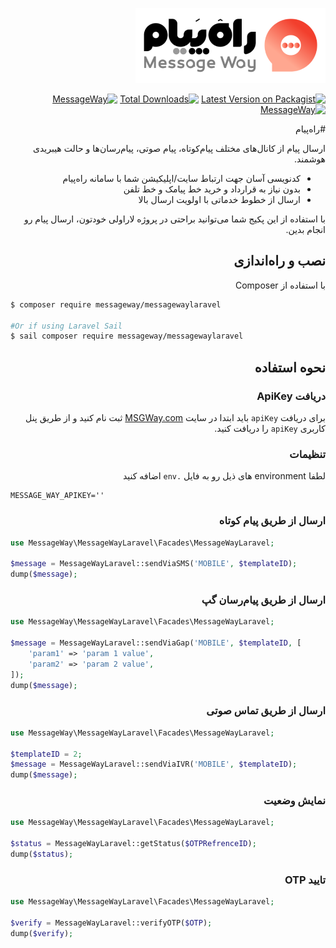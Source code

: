 
<div dir=rtl>

![messageWay](assets/logo-fa.png)

[![Latest Version on Packagist][ico-version]][link-packagist]
[![Total Downloads][ico-downloads]][link-downloads]
[![MessageWay][ico-MSGWay]][link-MSGWay]
[![MessageWay][ico-README]][link-README]

#راه‌پیام

ارسال پیام از کانال‌های مختلف پیام‌کوتاه، پیام صوتی، پیام‌رسان‌ها و حالت هیبریدی هوشمند.
- کدنویسی آسان جهت ارتباط سایت/اپلیکیشن شما با سامانه راه‌پیام
- بدون نیاز به قرارداد و خرید خط پیامک و خط تلفن
- ارسال از خطوط خدماتی با اولویت ارسال بالا

با استفاده از این پکیج شما می‌توانید براحتی در پروژه لاراولی خودتون، ارسال پیام رو انجام بدین.

## نصب و راه‌اندازی

با استفاده از Composer

<div dir=ltr>

``` bash
$ composer require messageway/messagewaylaravel

#Or if using Laravel Sail
$ sail composer require messageway/messagewaylaravel
```
</div>

## نحوه استفاده
### دریافت ApiKey
برای دریافت `apiKey` باید ابتدا در سایت [MSGWay.com](https://msgway.com) ثبت نام کنید و از طریق پنل کاربری `apiKey` را دریافت کنید.

### تنظیمات
لطفا environment های ذیل رو به فایل  `.env` اضافه کنید

<div dir=ltr>

```dotenv
MESSAGE_WAY_APIKEY=''
```
</div>

### ارسال از طریق پیام کوتاه

<div dir=ltr>

```php
use MessageWay\MessageWayLaravel\Facades\MessageWayLaravel;

$message = MessageWayLaravel::sendViaSMS('MOBILE', $templateID);
dump($message);
```
</div>

### ارسال از طریق پیام‌رسان گپ

<div dir=ltr>

```php
use MessageWay\MessageWayLaravel\Facades\MessageWayLaravel;

$message = MessageWayLaravel::sendViaGap('MOBILE', $templateID, [
    'param1' => 'param 1 value',
    'param2' => 'param 2 value',
]);
dump($message);
```
</div>

### ارسال از طریق تماس صوتی

<div dir=ltr>

```php
use MessageWay\MessageWayLaravel\Facades\MessageWayLaravel;

$templateID = 2;
$message = MessageWayLaravel::sendViaIVR('MOBILE', $templateID);
dump($message);
```
</div>

### نمایش وضعیت 
<div dir=ltr>

```php
use MessageWay\MessageWayLaravel\Facades\MessageWayLaravel;

$status = MessageWayLaravel::getStatus($OTPRefrenceID);
dump($status);
```
</div>

### تایید OTP

<div dir=ltr>

```php
use MessageWay\MessageWayLaravel\Facades\MessageWayLaravel;

$verify = MessageWayLaravel::verifyOTP($OTP);
dump($verify);
```
</div>

</div>


[ico-version]: https://img.shields.io/packagist/v/messageway/messagewaylaravel.svg?style=for-the-badge
[ico-downloads]: https://img.shields.io/packagist/dt/messageway/messagewaylaravel.svg?style=for-the-badge
[ico-MSGWay]: https://img.shields.io/badge/-MSGWay.com-critical?link=https://MSGWay.com&style=for-the-badge
[ico-README]: https://img.shields.io/badge/-English-lightgrey?link=./readme.md&style=for-the-badge

[link-packagist]: https://packagist.org/packages/messageway/messagewaylaravel
[link-downloads]: https://packagist.org/packages/messageway/messagewaylaravel
[link-MSGWay]: https://MSGWay.com/
[link-README]: https://github.com/MessageWay/MessageWayLaravel/blob/main/readme.md